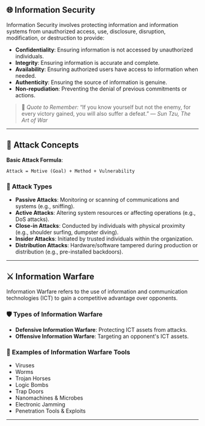 ## 🌐 Information Security

Information Security involves protecting information and information systems from unauthorized access, use, disclosure, disruption, modification, or destruction to provide:

- **Confidentiality**: Ensuring information is not accessed by unauthorized individuals.
- **Integrity**: Ensuring information is accurate and complete.
- **Availability**: Ensuring authorized users have access to information when needed.
- **Authenticity**: Ensuring the source of information is genuine.
- **Non-repudiation**: Preventing the denial of previous commitments or actions.

> 🧠 *Quote to Remember:* “If you know yourself but not the enemy, for every victory gained, you will also suffer a defeat.” — *Sun Tzu, The Art of War*

---

## 🎯 Attack Concepts

**Basic Attack Formula**:
```
Attack = Motive (Goal) + Method + Vulnerability
```

### 🔐 Attack Types
- **Passive Attacks**: Monitoring or scanning of communications and systems (e.g., sniffing).
- **Active Attacks**: Altering system resources or affecting operations (e.g., DoS attacks).
- **Close-in Attacks**: Conducted by individuals with physical proximity (e.g., shoulder surfing, dumpster diving).
- **Insider Attacks**: Initiated by trusted individuals within the organization.
- **Distribution Attacks**: Hardware/software tampered during production or distribution (e.g., pre-installed backdoors).

---

## ⚔️ Information Warfare

Information Warfare refers to the use of information and communication technologies (ICT) to gain a competitive advantage over opponents.

### 🛡️ Types of Information Warfare

- **Defensive Information Warfare**: Protecting ICT assets from attacks.
- **Offensive Information Warfare**: Targeting an opponent's ICT assets.

### 🧨 Examples of Information Warfare Tools
- Viruses
- Worms
- Trojan Horses
- Logic Bombs
- Trap Doors
- Nanomachines & Microbes
- Electronic Jamming
- Penetration Tools & Exploits

---
